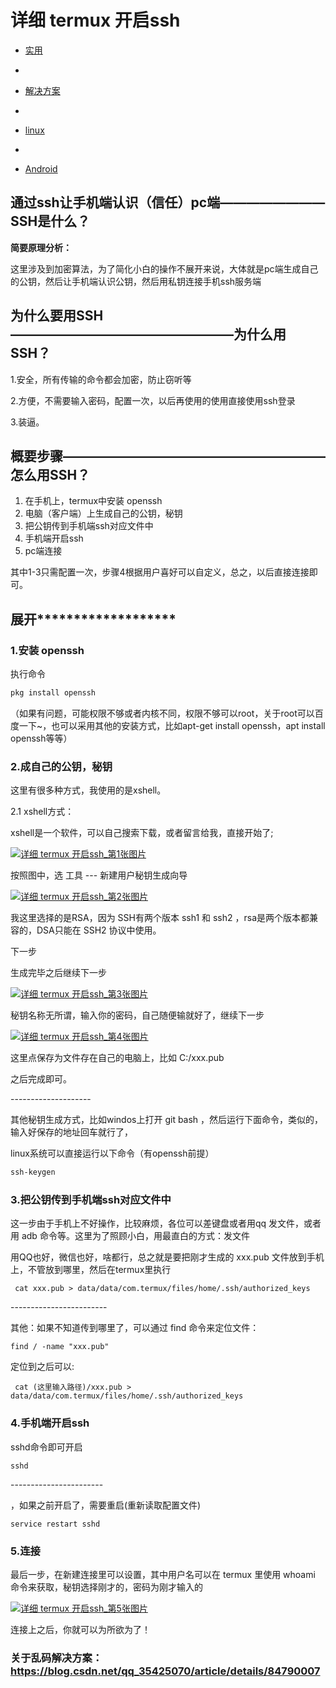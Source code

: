 # 详细 termux 开启ssh

- [实用](https://www.it610.com/search/实用/1.htm)
-  

- [解决方案](https://www.it610.com/search/解决方案/1.htm)
-  

- [linux](https://www.it610.com/search/linux/1.htm)
-  

- [Android](https://www.it610.com/search/Android/1.htm)

## **通过ssh让手机端认识（信任）pc端————————SSH是什么？**

**简要原理分析：**

这里涉及到加密算法，为了简化小白的操作不展开来说，大体就是pc端生成自己的公钥，然后让手机端认识公钥，然后用私钥连接手机ssh服务端

## 为什么要用SSH—————————————————为什么用SSH？

1.安全，所有传输的命令都会加密，防止窃听等

2.方便，不需要输入密码，配置一次，以后再使用的使用直接使用ssh登录

3.装逼。

## **概要步骤————————————————————怎么用SSH？**

1. 在手机上，termux中安装 openssh
2. 电脑（客户端）上生成自己的公钥，秘钥
3. 把公钥传到手机端ssh对应文件中
4. 手机端开启ssh
5. pc端连接

其中1-3只需配置一次，步骤4根据用户喜好可以自定义，总之，以后直接连接即可。

## 展开*******************

### 1.安装 openssh

执行命令

```bash
pkg install openssh
```

（如果有问题，可能权限不够或者内核不同，权限不够可以root，关于root可以百度一下~，也可以采用其他的安装方式，比如apt-get install openssh，apt install openssh等等）

### 2.成自己的公钥，秘钥

这里有很多种方式，我使用的是xshell。

2.1 xshell方式：

xshell是一个软件，可以自己搜索下载，或者留言给我，直接开始了;

[![详细 termux 开启ssh_第1张图片](https://img.it610.com/image/info8/a8c78b63514844779b3bd143e2e0bcc5.jpg)](https://img.it610.com/image/info8/a8c78b63514844779b3bd143e2e0bcc5.jpg)

按照图中，选 工具 --- 新建用户秘钥生成向导

[![详细 termux 开启ssh_第2张图片](https://img.it610.com/image/info8/705da72866714fa6964c32952921c3b0.jpg)](https://img.it610.com/image/info8/705da72866714fa6964c32952921c3b0.jpg)

我这里选择的是RSA，因为 SSH有两个版本 ssh1 和 ssh2 ，rsa是两个版本都兼容的，DSA只能在 SSH2 协议中使用。

下一步

生成完毕之后继续下一步

[![详细 termux 开启ssh_第3张图片](https://img.it610.com/image/info8/63a054d792d7434eb996e054aeacd460.jpg)](https://img.it610.com/image/info8/63a054d792d7434eb996e054aeacd460.jpg)

秘钥名称无所谓，输入你的密码，自己随便输就好了，继续下一步

[![详细 termux 开启ssh_第4张图片](https://img.it610.com/image/info8/f4d6c7e0d96b4979aad82386e63ca182.jpg)](https://img.it610.com/image/info8/f4d6c7e0d96b4979aad82386e63ca182.jpg)

这里点保存为文件存在自己的电脑上，比如 C:/xxx.pub

之后完成即可。

\--------------------

其他秘钥生成方式，比如windos上打开 git bash ，然后运行下面命令，类似的，输入好保存的地址回车就行了，

linux系统可以直接运行以下命令（有openssh前提）

```html
ssh-keygen
```

### 3.把公钥传到手机端ssh对应文件中

这一步由于手机上不好操作，比较麻烦，各位可以差键盘或者用qq 发文件，或者用 adb 命令等。这里为了照顾小白，用最直白的方式：发文件

用QQ也好，微信也好，啥都行，总之就是要把刚才生成的 xxx.pub 文件放到手机上，不管放到哪里，然后在termux里执行

```
 cat xxx.pub > data/data/com.termux/files/home/.ssh/authorized_keys 
```

\------------------------

其他：如果不知道传到哪里了，可以通过 find 命令来定位文件：

```
find / -name "xxx.pub"
```

定位到之后可以:

```
 cat (这里输入路径)/xxx.pub > data/data/com.termux/files/home/.ssh/authorized_keys 
```

### 4.手机端开启ssh

sshd命令即可开启

```
sshd
```

\-----------------------

，如果之前开启了，需要重启(重新读取配置文件)

```
service restart sshd
```

### 5.连接

最后一步，在新建连接里可以设置，其中用户名可以在 termux 里使用 whoami 命令来获取，秘钥选择刚才的，密码为刚才输入的

 

 

[![详细 termux 开启ssh_第5张图片](https://img.it610.com/image/info8/6e11c61eee6b4485a66e567685bdfe30.jpg)](https://img.it610.com/image/info8/6e11c61eee6b4485a66e567685bdfe30.jpg)

连接上之后，你就可以为所欲为了！

### 关于乱码解决方案：https://blog.csdn.net/qq_35425070/article/details/84790007